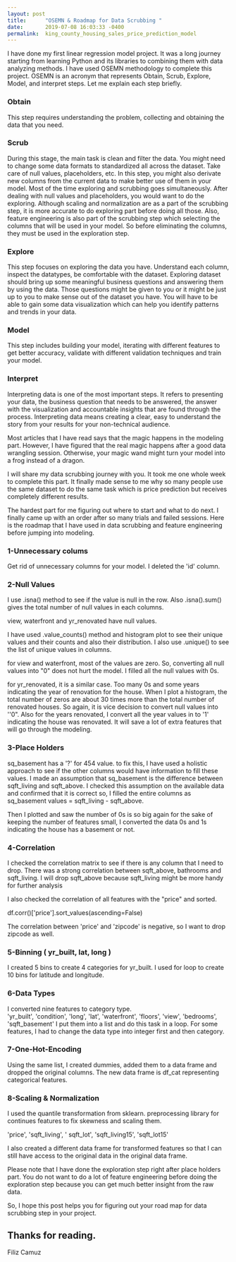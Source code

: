 ```yaml
---
layout: post
title:      "OSEMN & Roadmap for Data Scrubbing "
date:       2019-07-08 16:03:33 -0400
permalink:  king_county_housing_sales_price_prediction_model
---
```



I have done my first linear regression model project. It was a long journey starting from learning Python and its libraries to combining them with data analyzing methods. I have used OSEMN methodology to complete this project.  OSEMN is an acronym that represents Obtain, Scrub, Explore, Model, and interpret steps. Let me explain each step briefly.

### Obtain
This step requires understanding the problem, collecting and obtaining the data that you need.

### Scrub
During this stage, the main task is clean and filter the data. You might need to change some data formats to standardized all across the dataset. Take care of null values, placeholders, etc. In this step, you might also derivate new columns from the current data to make better use of them in your model. Most of the time exploring and scrubbing goes simultaneously. After dealing with null values and placeholders, you would want to do the exploring. Although scaling and normalization are as a part of the scrubbing step, it is more accurate to do exploring part before doing all those. Also, feature engineering is also part of the scrubbing step which selecting the columns that will be used in your model. So before eliminating the columns, they must be used in the exploration step.

### Explore
This step focuses on exploring the data you have. Understand each column, inspect the datatypes, be comfortable with the dataset. Exploring dataset should bring up some meaningful business questions and answering them by using the data. Those questions might be given to you or it might be just up to you to make sense out of the dataset you have. You will have to be able to gain some data visualization which can help you identify patterns and trends in your data.

### Model
This step includes building your model, iterating with different features to get better accuracy, validate with different validation techniques and train your model.

### Interpret
Interpreting data is one of the most important steps. It refers to presenting your data, the business question that needs to be answered, the answer with the visualization and accountable insights that are found through the process. Interpreting data means creating a clear, easy to understand the story from your results for your non-technical audience.


Most articles that I have read says that the magic happens in the modeling part. However, I have figured that the real magic happens after a good data wrangling session. Otherwise, your magic wand might turn your model into a frog instead of a dragon.

I will share my data scrubbing journey with you.  It took me one whole week to complete this part. It finally made sense to me why so many people use the same dataset to do the same task which is price prediction but receives completely different results. 

The hardest part for me figuring out where to start and what to do next.  I finally came up with an order after so many trials and failed sessions. Here is the roadmap that I have used in data scrubbing and feature engineering before jumping into modeling. 

###  1-Unnecessary colums

Get rid of unnecessary columns for your model.   I deleted the 'id' column.

### 2-Null Values

I use .isna()  method to see if the value is null in the row.  Also .isna().sum() gives the total number of null values in each columns. 

view, waterfront and yr_renovated have null values.   

I have used .value_counts()  method and histogram plot to see their unique values and their counts and also their distribution.  I also use .unique() to see the list of unique values in columns.

for view and waterfront, most of the values are zero. So, converting all null values into "0" does not hurt the model. I filled all the null values with 0s.

for yr_renovated, it is a similar case. Too many 0s and some years indicating the year of renovation for the house. When I plot a histogram, the total number of zeros are about 30 times more than the total number of renovated houses. So again, it is vice decision to convert null values into ''0". Also for the years renovated, I convert all the year values in to '1' indicating the house was renovated. It will save a lot of extra features that will go through the modeling.  

### 3-Place Holders

sq_basement has a '?' for 454 value. to fix this, I have used a holistic approach to see if the other columns would have information to fill these values.  I made an assumption that sq_basement is the difference between sqft_living and sqft_above. I checked this assumption on the available data and confirmed that it is correct so, I filled the entire columns as sq_basement values = sqft_living -  sqft_above. 

Then I plotted and saw the number of 0s is so big again for the sake of keeping the number of features small, I converted the data 0s and 1s indicating the house has a basement or not.  

### 4-Correlation

I checked the correlation matrix to see if there is any column that I need to drop. There was a strong correlation between sqft_above, bathrooms and sqft_living. I will drop sqft_above because sqft_living might be more handy for further analysis


I also checked the correlation of all features with the "price" and sorted. 

df.corr()['price'].sort_values(ascending=False)

The correlation between 'price' and 'zipcode' is negative, so I want to drop zipcode as well.
​
### 5-Binning ( yr_built, lat, long  )

I created 5 bins to create 4 categories for yr_built.  I used for loop to create 10 bins for latitude and longitude. 

### 6-Data Types
I converted nine features to category type.  
'yr_built', 'condition', 'long', 'lat', 'waterfront', 'floors', 'view', 'bedrooms', 'sqft_basement'
I put them into a list and do this task in a loop. For some features, I had to change the data type into integer first and then category.

### 7-One-Hot-Encoding

Using the same list, I created dummies, added them to a data frame and dropped the original columns. The new data frame is df_cat representing categorical features.

### 8-Scaling & Normalization

I used the quantile transformation from sklearn. preprocessing library for continues features to fix skewness and scaling them.

'price', 'sqft_living', ' sqft_lot', 'sqft_living15', 'sqft_lot15'

I also created a different data frame for transformed features so that I can still have access to the original data in the original data frame. 

Please note that I have done the exploration step right after place holders part. You do not want to do a lot of feature engineering before doing the exploration step because you can get much better insight from the raw data.  

So, I hope this post helps you for figuring out your road map for data scrubbing step in your project. 

Thanks for reading. 
-- 
Filiz Camuz
